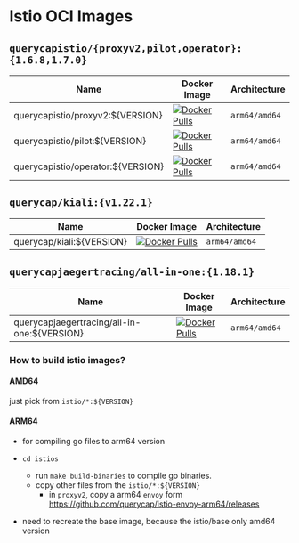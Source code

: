 # Istio OCI Images 


## `querycapistio/{proxyv2,pilot,operator}:{1.6.8,1.7.0}`

| Name | Docker Image | Architecture | 
|------|--------------|--------------|
| querycapistio/proxyv2:${VERSION} | [![Docker Pulls](https://img.shields.io/docker/pulls/querycapistio/proxyv2)](https://hub.docker.com/r/querycapistio/proxyv2) | `arm64/amd64` | 
| querycapistio/pilot:${VERSION} | [![Docker Pulls](https://img.shields.io/docker/pulls/querycapistio/pilot)](https://hub.docker.com/r/querycapistio/pilot) | `arm64/amd64` |
| querycapistio/operator:${VERSION} | [![Docker Pulls](https://img.shields.io/docker/pulls/querycapistio/operator)](https://hub.docker.com/r/querycapistio/operator) | `arm64/amd64` |


## `querycap/kiali:{v1.22.1}`

| Name | Docker Image | Architecture | 
|------|--------------|--------------|
| querycap/kiali:${VERSION} | [![Docker Pulls](https://img.shields.io/docker/pulls/querycap/kiali)](https://hub.docker.com/r/querycap/kiali) | `arm64/amd64` | 


## `querycapjaegertracing/all-in-one:{1.18.1}`

| Name | Docker Image | Architecture | 
|------|--------------|--------------|
| querycapjaegertracing/all-in-one:${VERSION} | [![Docker Pulls](https://img.shields.io/docker/pulls/querycapjaegertracing/all-in-one)](https://hub.docker.com/r/querycapjaegertracing/all-in-one) | `arm64/amd64` | 


### How to build istio images?

#### AMD64 

just pick from `istio/*:${VERSION}`

#### ARM64

 * for compiling go files to arm64 version
 
 * `cd istios`
    * run `make build-binaries` to compile go binaries.
    * copy other files from the `istio/*:${VERSION}`
        * in `proxyv2`, copy a arm64 `envoy` form <https://github.com/querycap/istio-envoy-arm64/releases>
 
 * need to recreate the base image, because the istio/base only amd64 version
